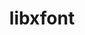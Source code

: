 ---
title: "libxfont"
layout: cache
categories: [package, develop-2025-01-12]
meta: {"versions": ["1.5.4"], "compilers": ["gcc@=10.5.0", "gcc@=11.1.0", "gcc@=11.4.0", "gcc@=13.3.0", "oneapi@=2024.2.1"], "oss": ["centos7", "rhel8", "ubuntu20.04", "ubuntu22.04"], "platforms": ["linux"], "targets": ["aarch64", "x86_64_v3"], "stacks": ["data-vis-sdk", "developer-tools-aarch64-linux-gnu", "developer-tools-x86_64_v3-linux-gnu", "e4s", "e4s-oneapi", "hep", "root"], "num_specs": 6, "num_specs_by_stack": {"root": 6, "developer-tools-x86_64_v3-linux-gnu": 1, "developer-tools-aarch64-linux-gnu": 1, "data-vis-sdk": 1, "hep": 1, "e4s": 1, "e4s-oneapi": 1}}
spec_details: [{"hash": "vhpokkj5vzbx3byyuulllqvlicelirhx", "compiler": "gcc@=10.5.0", "versions": ["1.5.4"], "os": "centos7", "platform": "linux", "target": "x86_64_v3", "variants": ["build_system=autotools"], "stacks": ["root", "developer-tools-x86_64_v3-linux-gnu"], "size": "-", "tarball": "https://binaries.spack.io/develop-2025-01-12/build_cache/linux-centos7-x86_64_v3/gcc-10.5.0/libxfont-1.5.4/linux-centos7-x86_64_v3-gcc-10.5.0-libxfont-1.5.4-vhpokkj5vzbx3byyuulllqvlicelirhx.spack"}, {"hash": "numgzuwowl4ire47bacne546oxxlqkbh", "compiler": "gcc@=13.3.0", "versions": ["1.5.4"], "os": "rhel8", "platform": "linux", "target": "aarch64", "variants": ["build_system=autotools"], "stacks": ["root", "developer-tools-aarch64-linux-gnu"], "size": "-", "tarball": "https://binaries.spack.io/develop-2025-01-12/build_cache/linux-rhel8-aarch64/gcc-13.3.0/libxfont-1.5.4/linux-rhel8-aarch64-gcc-13.3.0-libxfont-1.5.4-numgzuwowl4ire47bacne546oxxlqkbh.spack"}, {"hash": "axkpv342vkv4q4icmphqymy2roicsq5g", "compiler": "gcc@=11.1.0", "versions": ["1.5.4"], "os": "ubuntu20.04", "platform": "linux", "target": "x86_64_v3", "variants": ["build_system=autotools"], "stacks": ["root", "data-vis-sdk"], "size": "-", "tarball": "https://binaries.spack.io/develop-2025-01-12/build_cache/linux-ubuntu20.04-x86_64_v3/gcc-11.1.0/libxfont-1.5.4/linux-ubuntu20.04-x86_64_v3-gcc-11.1.0-libxfont-1.5.4-axkpv342vkv4q4icmphqymy2roicsq5g.spack"}, {"hash": "px3gvmibvoq33vnl3bzfwlgxsjnzaet7", "compiler": "gcc@=11.4.0", "versions": ["1.5.4"], "os": "ubuntu22.04", "platform": "linux", "target": "x86_64_v3", "variants": ["build_system=autotools"], "stacks": ["hep", "root"], "size": "-", "tarball": "https://binaries.spack.io/develop-2025-01-12/build_cache/linux-ubuntu22.04-x86_64_v3/gcc-11.4.0/libxfont-1.5.4/linux-ubuntu22.04-x86_64_v3-gcc-11.4.0-libxfont-1.5.4-px3gvmibvoq33vnl3bzfwlgxsjnzaet7.spack"}, {"hash": "kibdc4py4u3pc67xtddeqzqdo7iq6k53", "compiler": "gcc@=11.4.0", "versions": ["1.5.4"], "os": "ubuntu22.04", "platform": "linux", "target": "x86_64_v3", "variants": ["build_system=autotools"], "stacks": ["root", "e4s"], "size": "-", "tarball": "https://binaries.spack.io/develop-2025-01-12/build_cache/linux-ubuntu22.04-x86_64_v3/gcc-11.4.0/libxfont-1.5.4/linux-ubuntu22.04-x86_64_v3-gcc-11.4.0-libxfont-1.5.4-kibdc4py4u3pc67xtddeqzqdo7iq6k53.spack"}, {"hash": "7yxlwiffbwj73xrmls5vg5xhlv5szjzy", "compiler": "oneapi@=2024.2.1", "versions": ["1.5.4"], "os": "ubuntu22.04", "platform": "linux", "target": "x86_64_v3", "variants": ["build_system=autotools"], "stacks": ["root", "e4s-oneapi"], "size": "-", "tarball": "https://binaries.spack.io/develop-2025-01-12/build_cache/linux-ubuntu22.04-x86_64_v3/oneapi-2024.2.1/libxfont-1.5.4/linux-ubuntu22.04-x86_64_v3-oneapi-2024.2.1-libxfont-1.5.4-7yxlwiffbwj73xrmls5vg5xhlv5szjzy.spack"}]
---